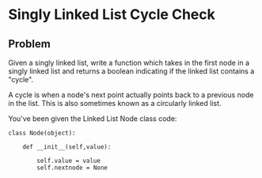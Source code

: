 # Singly Linked List Cycle Check
## Problem
Given a singly linked list, write a function which takes in the first node in a singly linked list and returns a boolean indicating if the linked list contains a "cycle".

A cycle is when a node's next point actually points back to a previous node in the list. This is also sometimes known as a circularly linked list.

You've been given the Linked List Node class code:

    class Node(object):
    
        def __init__(self,value):
            
            self.value = value
            self.nextnode = None